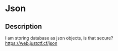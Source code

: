 # Json

## Description
I am storing database as json objects, is that secure?
https://web.justctf.cf/json
